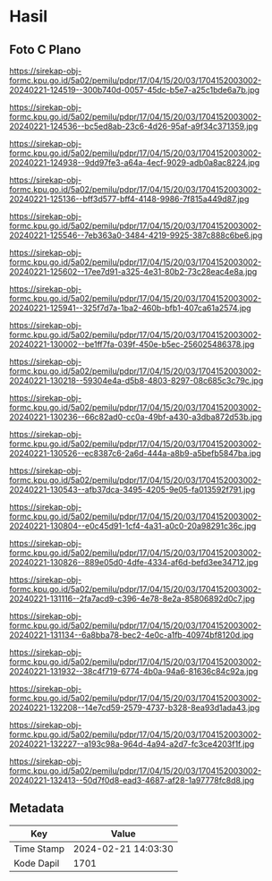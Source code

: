 # Hasil

## Foto C Plano

https://sirekap-obj-formc.kpu.go.id/5a02/pemilu/pdpr/17/04/15/20/03/1704152003002-20240221-124519--300b740d-0057-45dc-b5e7-a25c1bde6a7b.jpg

https://sirekap-obj-formc.kpu.go.id/5a02/pemilu/pdpr/17/04/15/20/03/1704152003002-20240221-124536--bc5ed8ab-23c6-4d26-95af-a9f34c371359.jpg

https://sirekap-obj-formc.kpu.go.id/5a02/pemilu/pdpr/17/04/15/20/03/1704152003002-20240221-124938--9dd97fe3-a64a-4ecf-9029-adb0a8ac8224.jpg

https://sirekap-obj-formc.kpu.go.id/5a02/pemilu/pdpr/17/04/15/20/03/1704152003002-20240221-125136--bff3d577-bff4-4148-9986-7f815a449d87.jpg

https://sirekap-obj-formc.kpu.go.id/5a02/pemilu/pdpr/17/04/15/20/03/1704152003002-20240221-125546--7eb363a0-3484-4219-9925-387c888c6be6.jpg

https://sirekap-obj-formc.kpu.go.id/5a02/pemilu/pdpr/17/04/15/20/03/1704152003002-20240221-125602--17ee7d91-a325-4e31-80b2-73c28eac4e8a.jpg

https://sirekap-obj-formc.kpu.go.id/5a02/pemilu/pdpr/17/04/15/20/03/1704152003002-20240221-125941--325f7d7a-1ba2-460b-bfb1-407ca61a2574.jpg

https://sirekap-obj-formc.kpu.go.id/5a02/pemilu/pdpr/17/04/15/20/03/1704152003002-20240221-130002--be1ff7fa-039f-450e-b5ec-256025486378.jpg

https://sirekap-obj-formc.kpu.go.id/5a02/pemilu/pdpr/17/04/15/20/03/1704152003002-20240221-130218--59304e4a-d5b8-4803-8297-08c685c3c79c.jpg

https://sirekap-obj-formc.kpu.go.id/5a02/pemilu/pdpr/17/04/15/20/03/1704152003002-20240221-130236--66c82ad0-cc0a-49bf-a430-a3dba872d53b.jpg

https://sirekap-obj-formc.kpu.go.id/5a02/pemilu/pdpr/17/04/15/20/03/1704152003002-20240221-130526--ec8387c6-2a6d-444a-a8b9-a5befb5847ba.jpg

https://sirekap-obj-formc.kpu.go.id/5a02/pemilu/pdpr/17/04/15/20/03/1704152003002-20240221-130543--afb37dca-3495-4205-9e05-fa013592f791.jpg

https://sirekap-obj-formc.kpu.go.id/5a02/pemilu/pdpr/17/04/15/20/03/1704152003002-20240221-130804--e0c45d91-1cf4-4a31-a0c0-20a98291c36c.jpg

https://sirekap-obj-formc.kpu.go.id/5a02/pemilu/pdpr/17/04/15/20/03/1704152003002-20240221-130826--889e05d0-4dfe-4334-af6d-befd3ee34712.jpg

https://sirekap-obj-formc.kpu.go.id/5a02/pemilu/pdpr/17/04/15/20/03/1704152003002-20240221-131116--2fa7acd9-c396-4e78-8e2a-85806892d0c7.jpg

https://sirekap-obj-formc.kpu.go.id/5a02/pemilu/pdpr/17/04/15/20/03/1704152003002-20240221-131134--6a8bba78-bec2-4e0c-a1fb-40974bf8120d.jpg

https://sirekap-obj-formc.kpu.go.id/5a02/pemilu/pdpr/17/04/15/20/03/1704152003002-20240221-131932--38c4f719-6774-4b0a-94a6-81636c84c92a.jpg

https://sirekap-obj-formc.kpu.go.id/5a02/pemilu/pdpr/17/04/15/20/03/1704152003002-20240221-132208--14e7cd59-2579-4737-b328-8ea93d1ada43.jpg

https://sirekap-obj-formc.kpu.go.id/5a02/pemilu/pdpr/17/04/15/20/03/1704152003002-20240221-132227--a193c98a-964d-4a94-a2d7-fc3ce4203f1f.jpg

https://sirekap-obj-formc.kpu.go.id/5a02/pemilu/pdpr/17/04/15/20/03/1704152003002-20240221-132413--50d7f0d8-ead3-4687-af28-1a97778fc8d8.jpg


## Metadata

| Key        | Value               |
| ---------- | ------------------- |
| Time Stamp | 2024-02-21 14:03:30 |
| Kode Dapil | 1701                |



